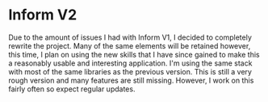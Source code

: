 # Inform V2

Due to the amount of issues I had with Inform V1, I decided to completely rewrite the project. Many of the same elements will be retained however, this time, I plan on using the new skills that I have since gained to make this a reasonably usable and interesting application. I'm using the same stack with most of the same libraries as the previous version. This is still a very rough version and many features are still missing. However, I work on this fairly often so expect regular updates.
